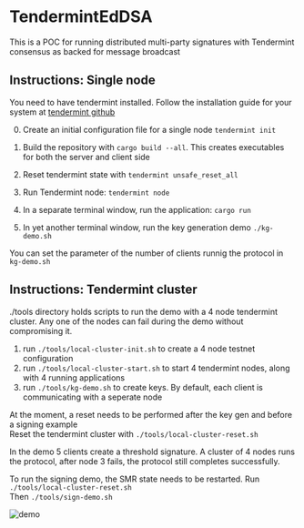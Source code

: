 # TendermintEdDSA

This is a POC for running distributed multi-party signatures with Tendermint consensus as backed for message broadcast

## Instructions: Single node 
You need to have tendermint installed.
Follow the installation guide for your system at [tendermint github](https://github.com/tendermint/tendermint)

0. Create an initial configuration file for a single node `tendermint init`

1. Build the repository with `cargo build --all`. This creates executables for both the server and client side

2. Reset tendermint state with `tendermint unsafe_reset_all`

3. Run Tendermint node: `tendermint node`

4. In a separate terminal window, run the application: `cargo run`

5. In yet another terminal window, run the key generation demo `./kg-demo.sh`

You can set the parameter of the number of clients runnig the protocol in `kg-demo.sh`

## Instructions: Tendermint cluster
./tools directory holds scripts to run the demo with a 4 node tendermint cluster.
Any one of the nodes can fail during the demo without compromising it.


1. run `./tools/local-cluster-init.sh` to create a 4 node testnet configuration
2. run `./tools/local-cluster-start.sh` to start 4 tendermint nodes, along with 4 running applications
3. run `./tools/kg-demo.sh` to create keys. By default, each client is communicating with a seperate node

At the moment, a reset needs to be performed after the key gen and before a signing example  
Reset the tendermint cluster with 
`./tools/local-cluster-reset.sh`

In the demo 5 clients create a threshold signature. A cluster of 4 nodes runs the protocol, after node 3 fails, the protocol still completes successfully.

To run the signing demo, the SMR state needs to be restarted.
Run `./tools/local-cluster-reset.sh`  
Then `./tools/sign-demo.sh`

![demo](./demo/tendermint-demo.gif)

